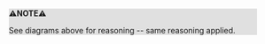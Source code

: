 <div style="margin:2em; background-color: #e0e0e0;">

<strong>⚠️NOTE️️️⚠️</strong>

See diagrams above for reasoning -- same reasoning applied.
</div>

